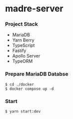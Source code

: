 # madre-server

### Project Stack
* MariaDB
* Yarn Berry
* TypeScript
* Fastify
* Apollo Server
* TypeORM

### Prepare MariaDB Databse
```shell
$ cd ./docker
$ docker compose up -d
```

### Start
```shell
$ yarn start:dev
```